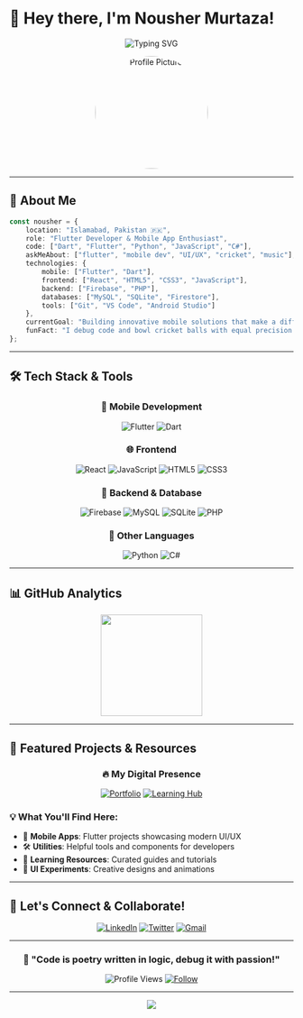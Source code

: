 # 👋 Hey there, I'm Nousher Murtaza!

<div align="center">
  
  ![Typing SVG](https://readme-typing-svg.herokuapp.com?font=Fira+Code&size=22&duration=3000&pause=1000&color=2196F3&center=true&vCenter=true&width=600&lines=Flutter+Developer+from+Islamabad+🇵🇰;Building+Beautiful+Mobile+Experiences;UI+Enthusiast+%26+Code+Craftsman;Always+Learning%2C+Always+Growing)

</div>

<div align="center">
  <img src="https://github.com/user-attachments/assets/1ced0abc-7c59-4cba-8b8d-e1264e3d22a1" width="200" alt="Profile Picture" style="border-radius: 50%"/>
</div>

---

## 🚀 About Me

```typescript
const nousher = {
    location: "Islamabad, Pakistan 🇵🇰",
    role: "Flutter Developer & Mobile App Enthusiast",
    code: ["Dart", "Flutter", "Python", "JavaScript", "C#"],
    askMeAbout: ["flutter", "mobile dev", "UI/UX", "cricket", "music"],
    technologies: {
        mobile: ["Flutter", "Dart"],
        frontend: ["React", "HTML5", "CSS3", "JavaScript"],
        backend: ["Firebase", "PHP"],
        databases: ["MySQL", "SQLite", "Firestore"],
        tools: ["Git", "VS Code", "Android Studio"]
    },
    currentGoal: "Building innovative mobile solutions that make a difference",
    funFact: "I debug code and bowl cricket balls with equal precision! 🏏"
};
```

---

## 🛠️ Tech Stack & Tools

<div align="center">

### 📱 Mobile Development
![Flutter](https://img.shields.io/badge/Flutter-02569B?style=for-the-badge&logo=flutter&logoColor=white)
![Dart](https://img.shields.io/badge/Dart-0175C2?style=for-the-badge&logo=dart&logoColor=white)

### 🌐 Frontend
![React](https://img.shields.io/badge/React-20232A?style=for-the-badge&logo=react&logoColor=61DAFB)
![JavaScript](https://img.shields.io/badge/JavaScript-F7DF1E?style=for-the-badge&logo=javascript&logoColor=black)
![HTML5](https://img.shields.io/badge/HTML5-E34F26?style=for-the-badge&logo=html5&logoColor=white)
![CSS3](https://img.shields.io/badge/CSS3-1572B6?style=for-the-badge&logo=css3&logoColor=white)

### 🔧 Backend & Database
![Firebase](https://img.shields.io/badge/Firebase-039BE5?style=for-the-badge&logo=Firebase&logoColor=white)
![MySQL](https://img.shields.io/badge/MySQL-005C84?style=for-the-badge&logo=mysql&logoColor=white)
![SQLite](https://img.shields.io/badge/SQLite-07405E?style=for-the-badge&logo=sqlite&logoColor=white)
![PHP](https://img.shields.io/badge/PHP-777BB4?style=for-the-badge&logo=php&logoColor=white)

### 🐍 Other Languages
![Python](https://img.shields.io/badge/Python-14354C?style=for-the-badge&logo=python&logoColor=white)
![C#](https://img.shields.io/badge/C%23-239120?style=for-the-badge&logo=c-sharp&logoColor=white)

</div>

---

## 📊 GitHub Analytics

<div align="center">
  
  <img height="180em" src="https://github-readme-stats.vercel.app/api/top-langs/?username=nm71&layout=compact&langs_count=8&theme=radical"/>

</div>

</div>

---

## 🌟 Featured Projects & Resources

<div align="center">

### 🔥 My Digital Presence

[![Portfolio](https://img.shields.io/badge/🌐_Portfolio-Visit_Now-blue?style=for-the-badge&logo=google-chrome&logoColor=white)](https://nm71.github.io/Portfolio/)
[![Learning Hub](https://img.shields.io/badge/📚_Flutter_Learning_Hub-Explore-green?style=for-the-badge&logo=flutter&logoColor=white)](https://nm71.github.io/flutter_learning_hub/)

</div>

### 💡 What You'll Find Here:
- 📱 **Mobile Apps**: Flutter projects showcasing modern UI/UX
- 🛠️ **Utilities**: Helpful tools and components for developers
- 📖 **Learning Resources**: Curated guides and tutorials
- 🎨 **UI Experiments**: Creative designs and animations

---

## 🤝 Let's Connect & Collaborate!

<div align="center">

[![LinkedIn](https://img.shields.io/badge/LinkedIn-0077B5?style=for-the-badge&logo=linkedin&logoColor=white)](https://www.linkedin.com/in/nousher-murtaza-6723512b8/)
[![Twitter](https://img.shields.io/badge/Twitter-1DA1F2?style=for-the-badge&logo=twitter&logoColor=white)](https://twitter.com/)
[![Gmail](https://img.shields.io/badge/Gmail-D14836?style=for-the-badge&logo=gmail&logoColor=white)](mailto:noushermurtaza456@gmail.com)

</div>

---

<div align="center">
  
  ### 🌟 "Code is poetry written in logic, debug it with passion!" 
  
  ![Profile Views](https://komarev.com/ghpvc/?username=nm71&color=blueviolet&style=for-the-badge)
  [![Follow](https://img.shields.io/github/followers/nm71?label=Follow&style=for-the-badge&color=blue)](https://github.com/nm71)

</div>

---

<div align="center">
  <img src="https://capsule-render.vercel.app/api?type=waving&color=gradient&height=100&section=footer"/>
</div>

